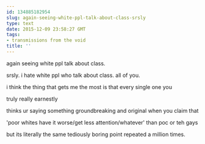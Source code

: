 ```yaml
---
id: 134885182954
slug: again-seeing-white-ppl-talk-about-class-srsly
type: text
date: 2015-12-09 23:58:27 GMT
tags:
- transmissions from the void
title: ''
---
```


again seeing white ppl talk about class.

srsly. i hate white ppl who talk about class. all of you.

i think the thing that gets me the most is that every single one you

truly really earnestly

thinks ur saying something groundbreaking and original when you claim that 

'poor whites have it worse/get less attention/whatever' than poc or teh gays

but its literally the same tediously boring point repeated a million times.
